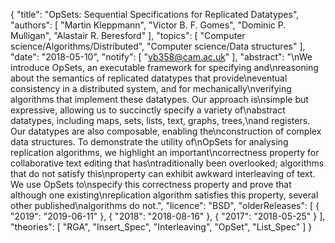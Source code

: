 {
    "title": "OpSets: Sequential Specifications for Replicated Datatypes",
    "authors": [
        "Martin Kleppmann",
        "Victor B. F. Gomes",
        "Dominic P. Mulligan",
        "Alastair R. Beresford"
    ],
    "topics": [
        "Computer science/Algorithms/Distributed",
        "Computer science/Data structures"
    ],
    "date": "2018-05-10",
    "notify": [
        "vb358@cam.ac.uk"
    ],
    "abstract": "\nWe introduce OpSets, an executable framework for specifying and\nreasoning about the semantics of replicated datatypes that provide\neventual consistency in a distributed system, and for mechanically\nverifying algorithms that implement these datatypes. Our approach is\nsimple but expressive, allowing us to succinctly specify a variety of\nabstract datatypes, including maps, sets, lists, text, graphs, trees,\nand registers. Our datatypes are also composable, enabling the\nconstruction of complex data structures. To demonstrate the utility of\nOpSets for analysing replication algorithms, we highlight an important\ncorrectness property for collaborative text editing that has\ntraditionally been overlooked; algorithms that do not satisfy this\nproperty can exhibit awkward interleaving of text. We use OpSets to\nspecify this correctness property and prove that although one existing\nreplication algorithm satisfies this property, several other published\nalgorithms do not.",
    "licence": "BSD",
    "olderReleases": [
        {
            "2019": "2019-06-11"
        },
        {
            "2018": "2018-08-16"
        },
        {
            "2017": "2018-05-25"
        }
    ],
    "theories": [
        "RGA",
        "Insert_Spec",
        "Interleaving",
        "OpSet",
        "List_Spec"
    ]
}